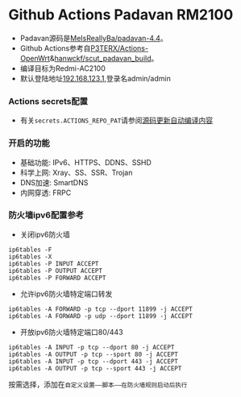 # Github Actions Padavan RM2100

- Padavan源码是[MeIsReallyBa/padavan-4.4](https://github.com/MeIsReallyBa/padavan-4.4)。
- Github Actions参考自[P3TERX/Actions-OpenWrt](https://github.com/P3TERX/Actions-OpenWrt)&[hanwckf/scut_padavan_build](https://github.com/hanwckf/scut_padavan_build)。
- 编译目标为Redmi-AC2100
- 默认登陆地址[192.168.123.1](http://192.168.123.1),登录名admin/admin

### Actions secrets配置
- 有关`secrets.ACTIONS_REPO_PAT`请参阅[源码更新自动编译内容](https://p3terx.com/archives/build-openwrt-with-github-actions.html#toc_13)

### 开启的功能

- 基础功能: IPv6、HTTPS、DDNS、SSHD
- 科学上网: Xray、SS、SSR、Trojan
- DNS加速: SmartDNS
- 内网穿透: FRPC


### 防火墙ipv6配置参考
- 关闭ipv6防火墙
```
ip6tables -F
ip6tables -X
ip6tables -P INPUT ACCEPT
ip6tables -P OUTPUT ACCEPT
ip6tables -P FORWARD ACCEPT
```
- 允许ipv6防火墙特定端口转发
```
ip6tables -A FORWARD -p tcp --dport 11899 -j ACCEPT
ip6tables -A FORWARD -p udp --dport 11899 -j ACCEPT
```
- 开放ipv6防火墙特定端口80/443
```
ip6tables -A INPUT -p tcp --dport 80 -j ACCEPT
ip6tables -A OUTPUT -p tcp --sport 80 -j ACCEPT
ip6tables -A INPUT -p tcp --dport 443 -j ACCEPT
ip6tables -A OUTPUT -p tcp --sport 443 -j ACCEPT
```
按需选择，添加在`自定义设置——脚本——在防火墙规则启动后执行`
